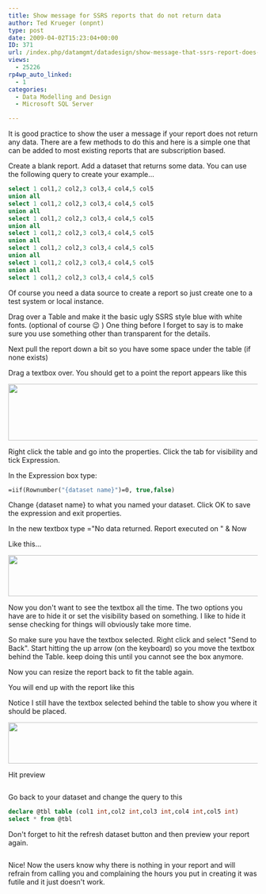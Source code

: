 ```yaml
---
title: Show message for SSRS reports that do not return data
author: Ted Krueger (onpnt)
type: post
date: 2009-04-02T15:23:04+00:00
ID: 371
url: /index.php/datamgmt/datadesign/show-message-that-ssrs-report-does-not-c/
views:
  - 25226
rp4wp_auto_linked:
  - 1
categories:
  - Data Modelling and Design
  - Microsoft SQL Server

---
```

It is good practice to show the user a message if your report does not return any data. There are a few methods to do this and here is a simple one that can be added to most existing reports that are subscription based.
  
Create a blank report. Add a dataset that returns some data. You can use the following query to create your example...

```sql
select 1 col1,2 col2,3 col3,4 col4,5 col5
union all
select 1 col1,2 col2,3 col3,4 col4,5 col5
union all
select 1 col1,2 col2,3 col3,4 col4,5 col5
union all
select 1 col1,2 col2,3 col3,4 col4,5 col5
union all
select 1 col1,2 col2,3 col3,4 col4,5 col5
union all
select 1 col1,2 col2,3 col3,4 col4,5 col5
union all
select 1 col1,2 col2,3 col3,4 col4,5 col5
```
Of course you need a data source to create a report so just create one to a test system or local instance.
  
Drag over a Table and make it the basic ugly SSRS style blue with white fonts. (optional of course 😉 ) One thing before I forget to say is to make sure you use something other than transparent for the details.
  
Next pull the report down a bit so you have some space under the table (if none exists)
  
Drag a textbox over. You should get to a point the report appears like this

<div class="image_block">
  <img src="https://lessthandot.z19.web.core.windows.net/wp-content/uploads/blogs/DataMgmt//ssrs_ex_1.gif" alt="" title="" width="521" height="114" />
</div>

Right click the table and go into the properties. Click the tab for visibility and tick Expression.
  
In the Expression box type: 

```vb
=iif(Rownumber("{dataset name}")=0, true,false)
```

Change {dataset name} to what you named your dataset. Click OK to save the expression and exit properties.
  
In the new textbox type ="No data returned. Report executed on " & Now
  
Like this...

<div class="image_block">
  <img src="https://lessthandot.z19.web.core.windows.net/wp-content/uploads/blogs/DataMgmt//ssrs_ex_2.gif" alt="" title="" width="516" height="83" />
</div>

Now you don't want to see the textbox all the time. The two options you have are to hide it or set the visibility based on something. I like to hide it sense checking for things will obviously take more time.
  
So make sure you have the textbox selected. Right click and select "Send to Back". Start hitting the up arrow (on the keyboard) so you move the textbox behind the Table. keep doing this until you cannot see the box anymore.
  
Now you can resize the report back to fit the table again.
  
You will end up with the report like this
  
Notice I still have the textbox selected behind the table to show you where it should be placed.

<div class="image_block">
  <img src="https://lessthandot.z19.web.core.windows.net/wp-content/uploads/blogs/DataMgmt//ssrs_ex_3.gif" alt="" title="" width="516" height="83" />
</div>

Hit preview

<div class="image_block">
  <img src="https://lessthandot.z19.web.core.windows.net/wp-content/uploads/blogs/DataMgmt//ssrs_ex_4.gif" alt="" title="" />
</div>

Go back to your dataset and change the query to this

```sql
declare @tbl table (col1 int,col2 int,col3 int,col4 int,col5 int)
select * from @tbl
```
Don't forget to hit the refresh dataset button and then preview your report again. 

<div class="image_block">
  <img src="https://lessthandot.z19.web.core.windows.net/wp-content/uploads/blogs/DataMgmt//ssrs_ex_5.gif" alt="" title="" />
</div>

Nice! Now the users know why there is nothing in your report and will refrain from calling you and complaining the hours you put in creating it was futile and it just doesn't work.